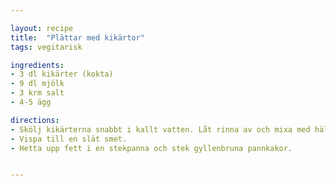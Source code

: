 ```yaml
---

layout: recipe
title:  "Plättar med kikärtor"
tags: vegitarisk

ingredients:
- 3 dl kikärter (kokta)
- 9 dl mjölk
- 3 krm salt
- 4-5 ägg

directions:
- Skölj kikärterna snabbt i kallt vatten. Låt rinna av och mixa med hälften av mjölken. Tillsätt mjöl, salt, resten av mjölken och till sist äggen.
- Vispa till en slät smet.
- Hetta upp fett i en stekpanna och stek gyllenbruna pannkakor.


---
```



